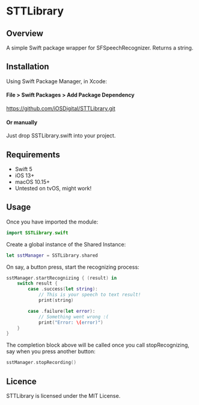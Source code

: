 # STTLibrary

## Overview
A simple Swift package wrapper for SFSpeechRecognizer. Returns a string.

## Installation
Using Swift Package Manager, in Xcode:

#### File > Swift Packages > Add Package Dependency
https://github.com/iOSDigital/STTLibrary.git

#### Or manually
Just drop SSTLibrary.swift into your project.

## Requirements
* Swift 5
* iOS 13+
* macOS 10.15+
* Untested on tvOS, might work!

## Usage
Once you have imported the module:

```swift
import SSTLibrary.swift
```

Create a global instance of the Shared Instance:

```swift
let sstManager = SSTLibrary.shared
```

On say, a button press, start the recognizing process:

```swift
sstManager.startRecognizing { (result) in
	switch result {
		case .success(let string):
			// This is your speech to text result!
			print(string)

		case .failure(let error):
			// Something went wrong :(
			print("Error: \(error)")
	}
}
```

The completion block above will be called once you call stopRecognizing, say when you press another button:

```swift
sstManager.stopRecording()
```

## Licence
STTLibrary is licensed under the MIT License.
